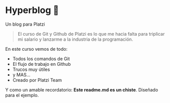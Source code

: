 # Hyperblog 💚
Un blog para Platzi
> El curso de Git y Github de Platzi es lo que me hacia falta para triplicar mi salario y lanzarme a la industria de la programación.

En este curso vemos de todo:
* Todos los comandos de Git
* El flujo de trabajo en Github
* Trucos muy útiles
* y MAS...
* Creado por Platzi Team 

Y como un amable recordatorio: **Este readme.md es un chiste**. Diseñado para el ejemplo.
